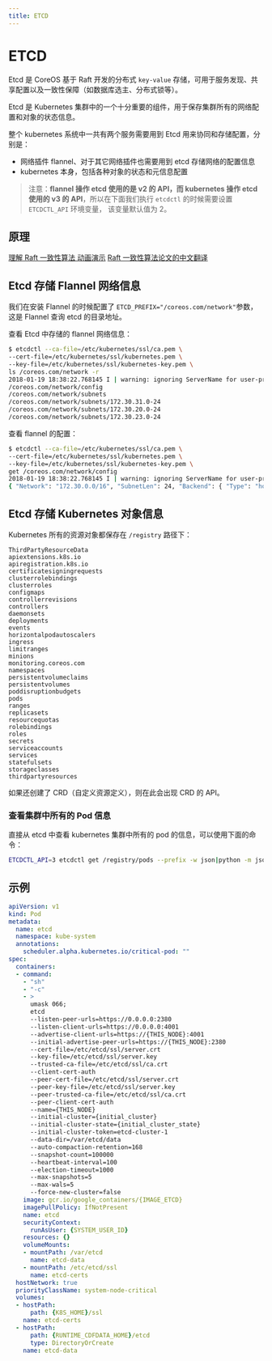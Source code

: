 ```yaml
---
title: ETCD
---
```


# ETCD

Etcd 是 CoreOS 基于 Raft 开发的分布式 `key-value` 存储，可用于服务发现、共享配置以及一致性保障（如数据库选主、分布式锁等）。

Etcd 是 Kubernetes 集群中的一个十分重要的组件，用于保存集群所有的网络配置和对象的状态信息。

整个 kubernetes 系统中一共有两个服务需要用到 Etcd 用来协同和存储配置，分别是：

- 网络插件 flannel、对于其它网络插件也需要用到 etcd 存储网络的配置信息
- kubernetes 本身，包括各种对象的状态和元信息配置

> 注意：**flannel 操作 etcd 使用的是 v2 的 API，而 kubernetes 操作 etcd 使用的 v3 的 API**，所以在下面我们执行 `etcdctl` 的时候需要设置 `ETCDCTL_API` 环境变量，
该变量默认值为 2。

## 原理
[理解 Raft 一致性算法 动画演示](http://thesecretlivesofdata.com/raft/)
[Raft 一致性算法论文的中文翻译](https://github.com/maemual/raft-zh_cn)

## Etcd 存储 Flannel 网络信息
我们在安装 Flannel 的时候配置了 `ETCD_PREFIX="/coreos.com/network"`参数，这是 Flannel 查询 etcd 的目录地址。

查看 Etcd 中存储的 flannel 网络信息：
```sh
$ etcdctl --ca-file=/etc/kubernetes/ssl/ca.pem \
--cert-file=/etc/kubernetes/ssl/kubernetes.pem \
--key-file=/etc/kubernetes/ssl/kubernetes-key.pem \
ls /coreos.com/network -r
2018-01-19 18:38:22.768145 I | warning: ignoring ServerName for user-provided CA for backwards compatibility is deprecated
/coreos.com/network/config
/coreos.com/network/subnets
/coreos.com/network/subnets/172.30.31.0-24
/coreos.com/network/subnets/172.30.20.0-24
/coreos.com/network/subnets/172.30.23.0-24
```
查看 flannel 的配置：
```sh
$ etcdctl --ca-file=/etc/kubernetes/ssl/ca.pem \
--cert-file=/etc/kubernetes/ssl/kubernetes.pem \
--key-file=/etc/kubernetes/ssl/kubernetes-key.pem \
get /coreos.com/network/config
2018-01-19 18:38:22.768145 I | warning: ignoring ServerName for user-provided CA for backwards compatibility is deprecated
{ "Network": "172.30.0.0/16", "SubnetLen": 24, "Backend": { "Type": "host-gw" } }
```

## Etcd 存储 Kubernetes 对象信息
Kubernetes 所有的资源对象都保存在 `/registry` 路径下：
```
ThirdPartyResourceData
apiextensions.k8s.io
apiregistration.k8s.io
certificatesigningrequests
clusterrolebindings
clusterroles
configmaps
controllerrevisions
controllers
daemonsets
deployments
events
horizontalpodautoscalers
ingress
limitranges
minions
monitoring.coreos.com
namespaces
persistentvolumeclaims
persistentvolumes
poddisruptionbudgets
pods
ranges
replicasets
resourcequotas
rolebindings
roles
secrets
serviceaccounts
services
statefulsets
storageclasses
thirdpartyresources
```
如果还创建了 CRD（自定义资源定义），则在此会出现 CRD 的 API。

### 查看集群中所有的 Pod 信息
直接从 etcd 中查看 kubernetes 集群中所有的 pod 的信息，可以使用下面的命令：
```sh
ETCDCTL_API=3 etcdctl get /registry/pods --prefix -w json|python -m json.tool
```

## 示例
```yml
apiVersion: v1
kind: Pod
metadata:
  name: etcd
  namespace: kube-system
  annotations:
    scheduler.alpha.kubernetes.io/critical-pod: ""
spec:
  containers:
  - command:
    - "sh"
    - "-c"
    - >
      umask 066;
      etcd
      --listen-peer-urls=https://0.0.0.0:2380
      --listen-client-urls=https://0.0.0.0:4001
      --advertise-client-urls=https://{THIS_NODE}:4001
      --initial-advertise-peer-urls=https://{THIS_NODE}:2380
      --cert-file=/etc/etcd/ssl/server.crt
      --key-file=/etc/etcd/ssl/server.key
      --trusted-ca-file=/etc/etcd/ssl/ca.crt
      --client-cert-auth
      --peer-cert-file=/etc/etcd/ssl/server.crt
      --peer-key-file=/etc/etcd/ssl/server.key
      --peer-trusted-ca-file=/etc/etcd/ssl/ca.crt
      --peer-client-cert-auth
      --name={THIS_NODE}
      --initial-cluster={initial_cluster}
      --initial-cluster-state={initial_cluster_state}
      --initial-cluster-token=etcd-cluster-1
      --data-dir=/var/etcd/data
      --auto-compaction-retention=168
      --snapshot-count=100000
      --heartbeat-interval=100
      --election-timeout=1000
      --max-snapshots=5
      --max-wals=5
      --force-new-cluster=false
    image: gcr.io/google_containers/{IMAGE_ETCD}
    imagePullPolicy: IfNotPresent
    name: etcd
    securityContext:
      runAsUser: {SYSTEM_USER_ID}
    resources: {}
    volumeMounts:
    - mountPath: /var/etcd
      name: etcd-data
    - mountPath: /etc/etcd/ssl
      name: etcd-certs
  hostNetwork: true
  priorityClassName: system-node-critical
  volumes:
  - hostPath:
      path: {K8S_HOME}/ssl
    name: etcd-certs
  - hostPath:
      path: {RUNTIME_CDFDATA_HOME}/etcd
      type: DirectoryOrCreate
    name: etcd-data
```
